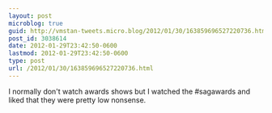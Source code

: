 ```yaml
---
layout: post
microblog: true
guid: http://vmstan-tweets.micro.blog/2012/01/30/163859696527220736.html
post_id: 3038614
date: 2012-01-29T23:42:50-0600
lastmod: 2012-01-29T23:42:50-0600
type: post
url: /2012/01/30/163859696527220736.html
---
```

I normally don't watch awards shows but I watched the #sagawards and liked that they were pretty low nonsense.
